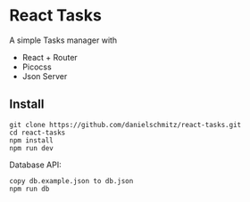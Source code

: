 # React Tasks

A simple Tasks manager with

- React + Router
- Picocss
- Json Server

## Install

```
git clone https://github.com/danielschmitz/react-tasks.git
cd react-tasks
npm install
npm run dev
```

Database API:

```
copy db.example.json to db.json
npm run db
```
